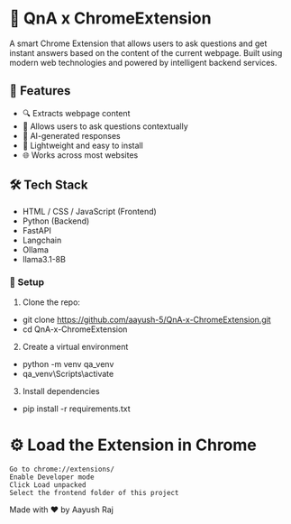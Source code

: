 # 🧠 QnA x ChromeExtension

A smart Chrome Extension that allows users to ask questions and get instant answers based on the content of the current webpage. Built using modern web technologies and powered by intelligent backend services.

## 🚀 Features

- 🔍 Extracts webpage content
- 🤖 Allows users to ask questions contextually
- 💬 AI-generated responses
- 🧩 Lightweight and easy to install
- 🌐 Works across most websites

## 🛠️ Tech Stack

- HTML / CSS / JavaScript (Frontend)
- Python (Backend)
- FastAPI 
- Langchain
- Ollama
- llama3.1-8B

### 🔧 Setup

1. Clone the repo:

- git clone https://github.com/aayush-5/QnA-x-ChromeExtension.git
- cd QnA-x-ChromeExtension
   
2. Create a virtual environment

- python -m venv qa_venv
- qa_venv\Scripts\activate

3. Install dependencies

- pip install -r requirements.txt

# ⚙️ Load the Extension in Chrome

    Go to chrome://extensions/
    Enable Developer mode
    Click Load unpacked
    Select the frontend folder of this project

Made with ❤️ by Aayush Raj
